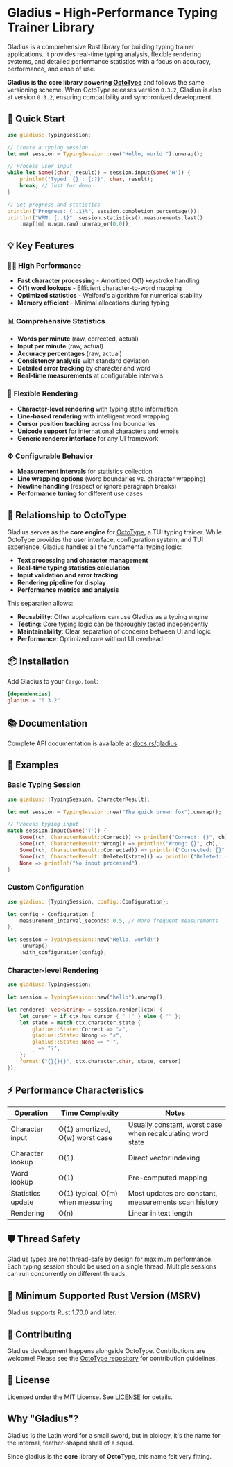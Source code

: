 # Gladius - High-Performance Typing Trainer Library

Gladius is a comprehensive Rust library for building typing trainer applications. It provides real-time typing analysis, flexible rendering systems, and detailed performance statistics with a focus on accuracy, performance, and ease of use.

**Gladius is the core library powering [OctoType](https://github.com/mahlquistj/octotype)** and follows the same versioning scheme. When OctoType releases version `0.3.2`, Gladius is also at version `0.3.2`, ensuring compatibility and synchronized development.

## 🚀 Quick Start

```rust
use gladius::TypingSession;

// Create a typing session
let mut session = TypingSession::new("Hello, world!").unwrap();

// Process user input
while let Some((char, result)) = session.input(Some('H')) {
    println!("Typed '{}': {:?}", char, result);
    break; // Just for demo
}

// Get progress and statistics
println!("Progress: {:.1}%", session.completion_percentage());
println!("WPM: {:.1}", session.statistics().measurements.last()
    .map(|m| m.wpm.raw).unwrap_or(0.0));
```

## 💡 Key Features

### 🏃‍♂️ **High Performance**
- **Fast character processing** - Amortized O(1) keystroke handling
- **O(1) word lookups** - Efficient character-to-word mapping
- **Optimized statistics** - Welford's algorithm for numerical stability
- **Memory efficient** - Minimal allocations during typing

### 📊 **Comprehensive Statistics**
- **Words per minute** (raw, corrected, actual)
- **Input per minute** (raw, actual)  
- **Accuracy percentages** (raw, actual)
- **Consistency analysis** with standard deviation
- **Detailed error tracking** by character and word
- **Real-time measurements** at configurable intervals

### 🎯 **Flexible Rendering**
- **Character-level rendering** with typing state information
- **Line-based rendering** with intelligent word wrapping
- **Cursor position tracking** across line boundaries
- **Unicode support** for international characters and emojis
- **Generic renderer interface** for any UI framework

### ⚙️ **Configurable Behavior**
- **Measurement intervals** for statistics collection
- **Line wrapping options** (word boundaries vs. character wrapping)
- **Newline handling** (respect or ignore paragraph breaks)
- **Performance tuning** for different use cases

## 🔗 Relationship to OctoType

Gladius serves as the **core engine** for [OctoType](https://github.com/mahlquistj/octotype), a TUI typing trainer. While OctoType provides the user interface, configuration system, and TUI experience, Gladius handles all the fundamental typing logic:

- **Text processing and character management**
- **Real-time typing statistics calculation**
- **Input validation and error tracking**
- **Rendering pipeline for display**
- **Performance metrics and analysis**

This separation allows:
- **Reusability**: Other applications can use Gladius as a typing engine
- **Testing**: Core typing logic can be thoroughly tested independently
- **Maintainability**: Clear separation of concerns between UI and logic
- **Performance**: Optimized core without UI overhead

## 📦 Installation

Add Gladius to your `Cargo.toml`:

```toml
[dependencies]
gladius = "0.3.2"
```

## 📚 Documentation

Complete API documentation is available at [docs.rs/gladius](https://docs.rs/gladius).

## 🧪 Examples

### Basic Typing Session

```rust
use gladius::{TypingSession, CharacterResult};

let mut session = TypingSession::new("The quick brown fox").unwrap();

// Process typing input
match session.input(Some('T')) {
    Some((ch, CharacterResult::Correct)) => println!("Correct: {}", ch),
    Some((ch, CharacterResult::Wrong)) => println!("Wrong: {}", ch),
    Some((ch, CharacterResult::Corrected)) => println!("Corrected: {}", ch),
    Some((ch, CharacterResult::Deleted(state))) => println!("Deleted: {} (was {:?})", ch, state),
    None => println!("No input processed"),
}
```

### Custom Configuration

```rust
use gladius::{TypingSession, config::Configuration};

let config = Configuration {
    measurement_interval_seconds: 0.5, // More frequent measurements
};

let session = TypingSession::new("Hello, world!")
    .unwrap()
    .with_configuration(config);
```

### Character-level Rendering

```rust
use gladius::TypingSession;

let session = TypingSession::new("hello").unwrap();

let rendered: Vec<String> = session.render(|ctx| {
    let cursor = if ctx.has_cursor { " |" } else { "" };
    let state = match ctx.character.state {
        gladius::State::Correct => "✓",
        gladius::State::Wrong => "✗",
        gladius::State::None => "·",
        _ => "?",
    };
    format!("{}{}{}", ctx.character.char, state, cursor)
});
```

## ⚡ Performance Characteristics

| Operation | Time Complexity | Notes |
|-----------|----------------|-------|
| Character input | O(1) amortized, O(w) worst case | Usually constant, worst case when recalculating word state |
| Character lookup | O(1) | Direct vector indexing |
| Word lookup | O(1) | Pre-computed mapping |
| Statistics update | O(1) typical, O(m) when measuring | Most updates are constant, measurements scan history |
| Rendering | O(n) | Linear in text length |

## 🛡️ Thread Safety

Gladius types are not thread-safe by design for maximum performance. Each typing session should be used on a single thread. Multiple sessions can run concurrently on different threads.

## 🔧 Minimum Supported Rust Version (MSRV)

Gladius supports Rust 1.70.0 and later.

## 🤝 Contributing

Gladius development happens alongside OctoType. Contributions are welcome! Please see the [OctoType repository](https://github.com/mahlquistj/octotype) for contribution guidelines.

## 📄 License

Licensed under the MIT License. See [LICENSE](../LICENSE) for details.

## Why "Gladius"?

Gladius is the Latin word for a small sword, but in biology, it's the name for the internal, feather-shaped shell of a squid.

Since gladius is the **core** library of **Octo**Type, this name felt very fitting.
